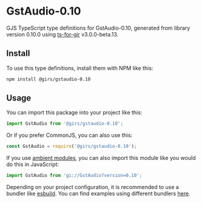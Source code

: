 
# GstAudio-0.10

GJS TypeScript type definitions for GstAudio-0.10, generated from library version 0.10.0 using [ts-for-gir](https://github.com/gjsify/ts-for-gjs) v3.0.0-beta.13.

## Install

To use this type definitions, install them with NPM like this:
```bash
npm install @girs/gstaudio-0.10
```

## Usage

You can import this package into your project like this:
```ts
import GstAudio from '@girs/gstaudio-0.10';
```

Or if you prefer CommonJS, you can also use this:
```ts
const GstAudio = require('@girs/gstaudio-0.10');
```

If you use [ambient modules](https://github.com/gjsify/ts-for-gir/tree/main/packages/cli#ambient-modules), you can also import this module like you would do this in JavaScript:

```ts
import GstAudio from 'gi://GstAudio?version=0.10';
```

Depending on your project configuration, it is recommended to use a bundler like [esbuild](https://esbuild.github.io/). You can find examples using different bundlers [here](https://github.com/gjsify/ts-for-gir/tree/main/examples).